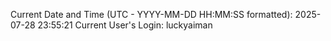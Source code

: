 Current Date and Time (UTC - YYYY-MM-DD HH:MM:SS formatted): 2025-07-28 23:55:21
Current User's Login: luckyaiman
